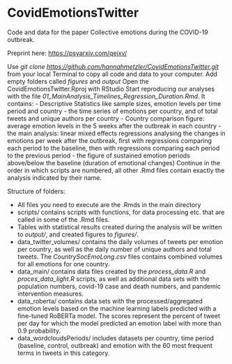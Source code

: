 # CovidEmotionsTwitter

Code and data for the paper Collective emotions during the COVID-19 outbreak.

Preprint here: https://psyarxiv.com/qejxv/

Use *git clone https://github.com/hannahmetzler/CovidEmotionsTwitter.git* from your local Terminal to copy all code and data to your computer. 
Add empty folders called *figures* and *output*
Open the CovidEmotionsTwitter.Rproj with RStudio
Start reproducing our analyses with the file *01_MainAnalysis_Timelines_Regression_Duration.Rmd*. It contains: 
    - Descriptive Statistics like sample sizes, emotion levels per time period and country
    - the time series of emotions per country, and of total tweets and unique authors per country
    - Country comparison figure: average emotion levels in the 5 weeks after the outbreak in each country
    - the main analysis: linear mixed effects regressions analysing the changes in emotions per week after the outbreak, first with regressions comparing each period to the baseline, then with regressions comparing each period to the previous period
    - the figure of sustained emotion periods above/below the baseline (duration of emotional changes)
Continue in the order in which scripts are numbered, all other .Rmd files contain exactly the analysis indicated by their name. 

Structure of folders:

- All files you need to execute are the .Rmds in the main directory
- scripts/ contains scripts with functions, for data processing etc. that are called in some of the .Rmd files. 
- Tables with statistical results created during the analysis will be written to *output/*, and created figures to *figures/*.
- data_twitter_volumes/ contains the daily volumes of tweets per emotion per country, as well as the daily number of unique authors and total tweets. The *CountrySocEmoLong.csv* files contains combined volumes for all emotions for one country. 
- data_main/ contains data files created by the *process_data.R* and *proces_data_light.R* scripts, as well as additional data sets with the population numbers, covid-19 case and death numbers, and pandemic intervention measures. 
- data_roberta/ contains data sets with the processed/aggregated emotion levels based on the machine learning labels predicted with a fine-tuned RoBERTa model. The scores represent the percent of tweet per day for which the model predicted an emotion label with more than 0.9 probability. 
- data_wordcloudsPeriods/ includes datasets per country, time period (baseline, control, outbreak) and emotion with the 60 most frequent terms in tweets in this category.
